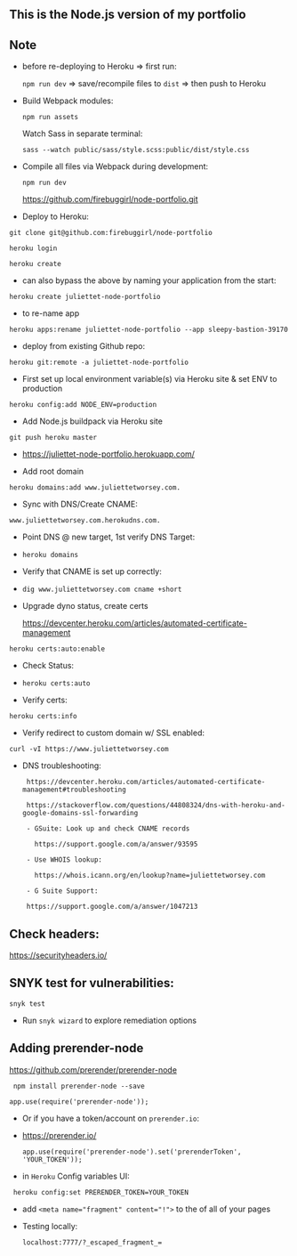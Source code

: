 ## This is the Node.js version of my portfolio

## Note

- before re-deploying to Heroku => first run:

  `npm run dev` => save/recompile files to `dist` => then push to Heroku

* Build Webpack modules:

   ` npm run assets `

  Watch Sass in separate terminal:

  ` sass --watch public/sass/style.scss:public/dist/style.css `

* Compile all files via Webpack during development:

    ` npm run dev `

   https://github.com/firebuggirl/node-portfolio.git

*   Deploy to Heroku:

   ` git clone git@github.com:firebuggirl/node-portfolio `

   ` heroku login `

   ` heroku create `


   *  can also bypass the above by naming your application from the start:

   ` heroku create juliettet-node-portfolio `



   * to re-name app

   ` heroku apps:rename juliettet-node-portfolio --app sleepy-bastion-39170 `

   * deploy from existing Github repo:

   ` heroku git:remote -a juliettet-node-portfolio `

   * First set up local environment variable(s) via Heroku site & set ENV to  production

   ` heroku config:add NODE_ENV=production `

   * Add Node.js buildpack via Heroku site

   ` git push heroku master `

   * https://juliettet-node-portfolio.herokuapp.com/

   * Add root domain

   ` heroku domains:add www.juliettetworsey.com. `

   * Sync with DNS/Create CNAME:

   ` www.juliettetworsey.com.herokudns.com. `

   * Point DNS @ new target, 1st verify DNS Target:

   * ` heroku domains `

   * Verify that CNAME is set up correctly:

   * ` dig www.juliettetworsey.com cname +short `

   * Upgrade dyno status, create certs

     https://devcenter.heroku.com/articles/automated-certificate-management

   ` heroku certs:auto:enable `

   * Check Status:

   * ` heroku certs:auto `

   * Verify certs:

   ` heroku certs:info `

   * Verify redirect to custom domain w/ SSL enabled:

   ` curl -vI https://www.juliettetworsey.com `

   - DNS troubleshooting:

          https://devcenter.heroku.com/articles/automated-certificate-management#troubleshooting

          https://stackoverflow.com/questions/44808324/dns-with-heroku-and-google-domains-ssl-forwarding

          - GSuite: Look up and check CNAME records

            https://support.google.com/a/answer/93595

          - Use WHOIS lookup:

            https://whois.icann.org/en/lookup?name=juliettetworsey.com

          - G Suite Support:

          https://support.google.com/a/answer/1047213


## Check headers:

https://securityheaders.io/


## SNYK test for vulnerabilities:

` snyk test `

- Run `snyk wizard` to explore remediation options


## Adding prerender-node

https://github.com/prerender/prerender-node

  `  npm install prerender-node --save `

  ` app.use(require('prerender-node')); `

  - Or if you have a token/account on `prerender.io`:

  - https://prerender.io/

      ` app.use(require('prerender-node').set('prerenderToken', 'YOUR_TOKEN')); `

  - in `Heroku` Config variables UI:

 `  heroku config:set PRERENDER_TOKEN=YOUR_TOKEN `


  -  add ` <meta name="fragment" content="!"> ` to the <head> of all of your pages

  * Testing locally:


      ` localhost:7777/?_escaped_fragment_= `
